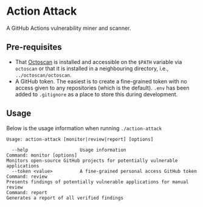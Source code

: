 # Action Attack
A GitHub Actions vulnerability miner and scanner.

## Pre-requisites

* That [Octoscan](https://github.com/synacktiv/octoscan) is installed and accessible on the `$PATH` variable via 
`octoscan` or that it is installed in a neighbouring directory, i.e., `../octoscan/octoscan`.
* A GitHub token. The easiest is to create a fine-grained token with no access given to any repositories 
(which is the default). `.env` has been added to `.gitignore` as a place to store this during development.

## Usage

Below is the usage information when running `./action-attack`
```
Usage: action-attack [monitor|review|report] [options]

  --help                   Usage information
Command: monitor [options]
Monitors open-source GitHub projects for potentially vulnerable applications
  --token <value>          A fine-grained personal access GitHub token
Command: review
Presents findings of potentially vulnerable applications for manual review
Command: report
Generates a report of all verified findings
```
